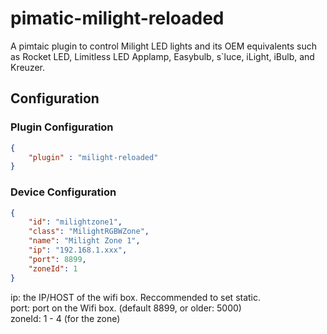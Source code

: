 # pimatic-milight-reloaded

A pimtaic plugin to control Milight LED lights and its OEM equivalents such as Rocket LED, Limitless LED Applamp, 
Easybulb, s`luce, iLight, iBulb, and Kreuzer. 


## Configuration

### Plugin Configuration

```json
{
	"plugin" : "milight-reloaded"
}
```

### Device Configuration

```json
{
	"id": "milightzone1",
    "class": "MilightRGBWZone",
    "name": "Milight Zone 1",
    "ip": "192.168.1.xxx",
    "port": 8899,
    "zoneId": 1
}
```
ip: the IP/HOST of the wifi box. Reccommended to set static.<br/>
port: port on the Wifi box. (default 8899, or older: 5000)<br/>
zoneId: 1 - 4 (for the zone)<br/>
